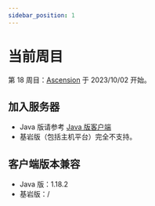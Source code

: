 ```yaml
---
sidebar_position: 1
---
```


# 当前周目

第 18 周目：[Ascension](/blog/s17) 于 2023/10/02 开始。

## 加入服务器
  - Java 版请参考 [Java 版客户端](/docs/starting/javaclient) 
  - 基岩版（包括主机平台）完全不支持。
## 客户端版本兼容

  - Java 版：1.18.2
  - 基岩版：/
